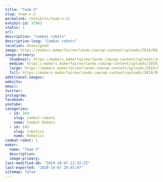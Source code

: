 ```yaml
---
title: "Team V"
slug: team-v-2
permalink: /exhibits/team-v-2/
exhibit-id: 37963
status: 1
url: 
description: "Combat robots"
description-long: "Combat robots"
location: Unassigned
image: https://makers.makerfaireorlando.com/wp-content/uploads/2019/09/9F135227-60BB-44D5-AFA3-BD4031460030-1024x473.png
image-primary:
  thumbnail: https://makers.makerfaireorlando.com/wp-content/uploads/2019/09/9F135227-60BB-44D5-AFA3-BD4031460030-150x150.png
  medium: https://makers.makerfaireorlando.com/wp-content/uploads/2019/09/9F135227-60BB-44D5-AFA3-BD4031460030-300x139.png
  large: https://makers.makerfaireorlando.com/wp-content/uploads/2019/09/9F135227-60BB-44D5-AFA3-BD4031460030-1024x473.png
  full: https://makers.makerfaireorlando.com/wp-content/uploads/2019/09/9F135227-60BB-44D5-AFA3-BD4031460030.png
additional-images:
website: 
email: 
twitter: 
instagram: 
facebook: 
youtube: 
categories:
  - id: 284
    slug: combat-robots
    name: Combat Robots
  - id: 142
    slug: robotics
    name: Robotics
combat-robot: 1
maker:
  name: "Team V"
  description:
  image-primary: 
last-modified-db: "2019-10-07 21:32:23"
last-exported: "2020-14-07 20:45:07"
sitemap: false
---
```

